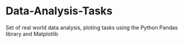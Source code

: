# Data-Analysis-Tasks
Set of real world data analysis, ploting tasks using the Python Pandas library and Matplotlib
